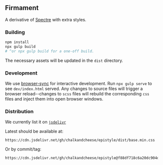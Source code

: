 ## Firmament

A derivative of [Spectre](https://github.com/picturepan2/spectre) with extra styles.

### Building

```sh
npm install
npx gulp build
# ^or npx gulp build for a one-off build.
```

The necessary assets will be updated in the `dist` directory.

### Development

We use [browser-sync](https://browsersync.io/) for interactive development. Run `npx gulp serve` to see `dev/index.html` served.
Any changes to source files will trigger a browser reload--changes to `scss` files will rebuild the corresponding `css` files
and inject them into open browser windows.

### Distribution

We currently list it on [`jsdelivr`](https://www.jsdelivr.com/features#gh)

Latest should be available at:

```
https://cdn.jsdelivr.net/gh/chalkandcheese/epistyle/dist/base.min.css
```

Or by commit/tag:

```
https://cdn.jsdelivr.net/gh/chalkandcheese/epistyle@f88df718c6a20dc904d3c694f79b32afae1ad4af/dist/base.min.css
```
